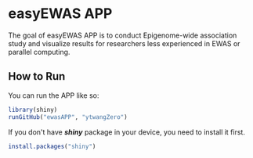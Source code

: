 
# easyEWAS APP

<!-- badges: start -->
  <!-- badges: end -->
  
  The goal of easyEWAS APP is to conduct Epigenome-wide association study and visualize results for researchers less experienced in EWAS or parallel computing.

## How to Run

You can run the APP like so:
  
  ``` r
library(shiny)
runGitHub("ewasAPP", "ytwangZero") 
```
 If you don't have ***shiny*** package in your device, you need to install it first.

   ``` r
install.packages("shiny")
```
